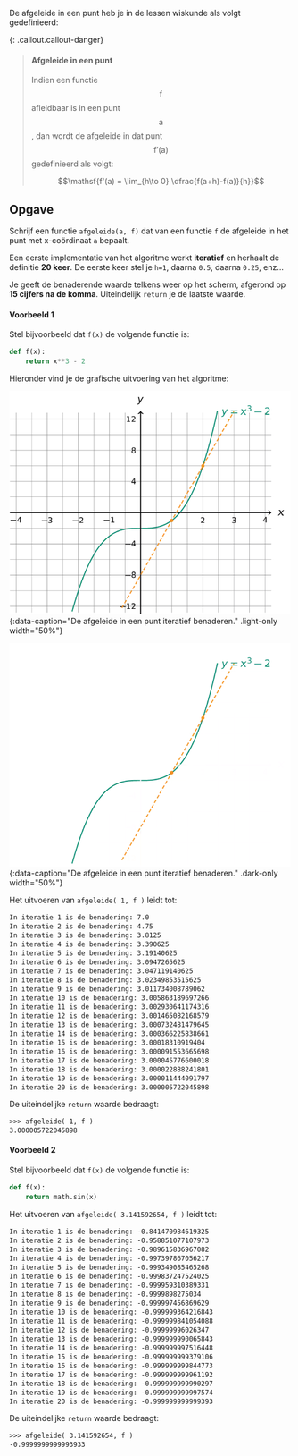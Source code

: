 De afgeleide in een punt heb je in de lessen wiskunde als volgt gedefinieerd:

{: .callout.callout-danger}
> #### Afgeleide in een punt
> Indien een functie $$\mathsf{f}$$ afleidbaar is in een punt $$\mathsf{a}$$, dan wordt de afgeleide in dat punt $$\mathsf{f'(a)}$$ gedefinieerd als volgt:
> 
> $$\mathsf{f'(a) = \lim_{h\to 0} \dfrac{f(a+h)-f(a)}{h}}$$

## Opgave

Schrijf een functie `afgeleide(a, f)` dat van een functie `f` de afgeleide in het punt met x-coördinaat `a` bepaalt.

Een eerste implementatie van het algoritme werkt **iteratief** en herhaalt de definitie **20 keer**. De eerste keer stel je `h=1`, daarna `0.5`, daarna `0.25`, enz...

Je geeft de benaderende waarde telkens weer op het scherm, afgerond op **15 cijfers na de komma**. Uiteindelijk `return` je de laatste waarde.

#### Voorbeeld 1

Stel bijvoorbeeld dat `f(x)` de volgende functie is:

```python
def f(x):
    return x**3 - 2
```

Hieronder vind je de grafische uitvoering van het algoritme:

![De afgeleide in een punt iteratief benaderen.](media/image.png "De afgeleide in een punt iteratief benaderen."){:data-caption="De afgeleide in een punt iteratief benaderen." .light-only width="50%"}

![De afgeleide in een punt iteratief benaderen.](media/image_dark.png "De afgeleide in een punt iteratief benaderen."){:data-caption="De afgeleide in een punt iteratief benaderen." .dark-only width="50%"}

Het uitvoeren van `afgeleide( 1, f )` leidt tot:
```
In iteratie 1 is de benadering: 7.0
In iteratie 2 is de benadering: 4.75
In iteratie 3 is de benadering: 3.8125
In iteratie 4 is de benadering: 3.390625
In iteratie 5 is de benadering: 3.19140625
In iteratie 6 is de benadering: 3.0947265625
In iteratie 7 is de benadering: 3.047119140625
In iteratie 8 is de benadering: 3.02349853515625
In iteratie 9 is de benadering: 3.011734008789062
In iteratie 10 is de benadering: 3.005863189697266
In iteratie 11 is de benadering: 3.002930641174316
In iteratie 12 is de benadering: 3.001465082168579
In iteratie 13 is de benadering: 3.000732481479645
In iteratie 14 is de benadering: 3.000366225838661
In iteratie 15 is de benadering: 3.00018310919404
In iteratie 16 is de benadering: 3.000091553665698
In iteratie 17 is de benadering: 3.000045776600018
In iteratie 18 is de benadering: 3.000022888241801
In iteratie 19 is de benadering: 3.000011444091797
In iteratie 20 is de benadering: 3.000005722045898
```

De uiteindelijke `return` waarde bedraagt:
```
>>> afgeleide( 1, f )
3.000005722045898
```

#### Voorbeeld 2

Stel bijvoorbeeld dat `f(x)` de volgende functie is:

```python
def f(x):
    return math.sin(x)
```

Het uitvoeren van `afgeleide( 3.141592654, f )` leidt tot:
```
In iteratie 1 is de benadering: -0.841470984619325
In iteratie 2 is de benadering: -0.958851077107973
In iteratie 3 is de benadering: -0.989615836967082
In iteratie 4 is de benadering: -0.997397867056217
In iteratie 5 is de benadering: -0.999349085465268
In iteratie 6 is de benadering: -0.999837247524025
In iteratie 7 is de benadering: -0.999959310389331
In iteratie 8 is de benadering: -0.9999898275034
In iteratie 9 is de benadering: -0.999997456869629
In iteratie 10 is de benadering: -0.999999364216843
In iteratie 11 is de benadering: -0.999999841054088
In iteratie 12 is de benadering: -0.99999996026347
In iteratie 13 is de benadering: -0.999999990065843
In iteratie 14 is de benadering: -0.999999997516448
In iteratie 15 is de benadering: -0.999999999379106
In iteratie 16 is de benadering: -0.999999999844773
In iteratie 17 is de benadering: -0.999999999961192
In iteratie 18 is de benadering: -0.999999999990297
In iteratie 19 is de benadering: -0.999999999997574
In iteratie 20 is de benadering: -0.999999999999393
```

De uiteindelijke `return` waarde bedraagt:
```
>>> afgeleide( 3.141592654, f )
-0.9999999999993933
```

